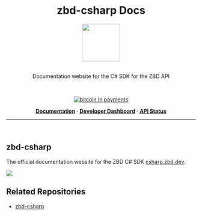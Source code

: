 <h1 align="center">zbd-csharp Docs</h1>

<div align="center">
<img width="100" src="https://csharp.zbd.dev/zbd-csharp-logo.png" />
</div>
<br />

<div align="center">

Documentation website for the C# SDK for the ZBD API

<br />

[![bitcoin ln payments](https://img.shields.io/badge/Bitcoin%20Lightning-Payments-orange?style=for-the-badge&logo=bitcoin)](https://github.com/zebedeeio/zbd-csharp)
<br/>

<p align="center">
  <a href="https://csharp.zbd.dev"><strong>Documentation</strong></a> ·
  <a href="https://dashboard.zebedee.io"><strong>Developer Dashboard</strong></a> ·
  <a href="https://status.zebedee.io"><strong>API Status</strong></a>
</p>

</div>

---

<div align="left">
<br />

## zbd-csharp

The official documentation website for the ZBD C# SDK [csharp.zbd.dev](https://csharp.zbd.dev).

![](https://i.imgur.com/5KCQKRI.png)

## Related Repositories

- [zbd-csharp](https://github.com/zebedeeio/zbd-csharp)
